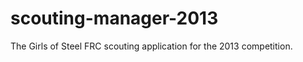scouting-manager-2013
=====================

The Girls of Steel FRC scouting application for the 2013 competition.